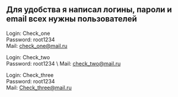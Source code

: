 Для удобства я написал логины, пароли и email всех нужны пользователей
-

Login: Check_one \
Password: root1234 \
Mail: check_one@mail.ru 

Login: Check_two \
Password: root1234 \ 
Mail: check_two@mail.ru 


Login: Check_three \
Password: root1234 \
Mail: Check_three@mail.ru 


